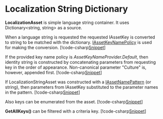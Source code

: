 ﻿# Localization String Dictionary
**LocalizationAsset** is simple language string container. It uses Dictionary&lt;string, string&gt; as a source.

When a language string is requested the requested IAssetKey is converted to string to be matched with the dictionary. 
[IAssetKeyNamePolicy](../IAssetKeyNamePolicy/index.html) is used for making the conversion.
[!code-csharp[Snippet](Examples.cs#Snippet_1a)]

If the provided key name policy is *AssetKeyNameProvider.Default*, then identity string is constructed by concatenating parameters from requesting key in the order of appearance. Non-canonical parameter "Culture" is, however, appended first.
[!code-csharp[Snippet](Examples.cs#Snippet_1b)]

If LocalizationStringAsset was constructed with a [IAssetNamePattern](../IAssetKeyNamePolicy/index.html#asset-name-pattern) (or string), then parameters from IAssetKey substituted to the parameter names in the pattern.
[!code-csharp[Snippet](Examples.cs#Snippet_2a)]

Also keys can be enumerated from the asset.
[!code-csharp[Snippet](Examples.cs#Snippet_2b)]

**GetAllKeys()** can be filtered with a criteria key.
[!code-csharp[Snippet](Examples.cs#Snippet_3)]
